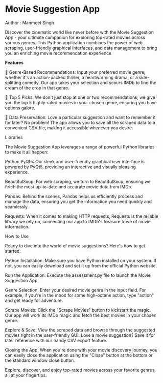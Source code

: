 # Movie Suggestion App

Author : Manmeet Singh

Discover the cinematic world like never before with the Movie Suggestion App - your ultimate companion for exploring top-rated movies across various genres. This Python application combines the power of web scraping, user-friendly graphical interfaces, and data management to bring you an enriching movie recommendation experience.

**Features**

🍿 Genre-Based Recommendations: Input your preferred movie genre, whether it's an action-packed thriller, a heartwarming drama, or a side-splitting comedy. Our app takes your selection and scours IMDb to find the cream of the crop in that genre.

🌟 Top 5 Picks: We don't just stop at one or two recommendations; we give you the top 5 highly-rated movies in your chosen genre, ensuring you have options galore.

💾 Data Preservation: Love a particular suggestion and want to remember it for later? No problem! The app allows you to save all the scraped data to a convenient CSV file, making it accessible whenever you desire.

Libraries

The Movie Suggestion App leverages a range of powerful Python libraries to make it all happen:

Python PyQt5: Our sleek and user-friendly graphical user interface is powered by PyQt5, providing an interactive and visually pleasing experience.

BeautifulSoup: For web scraping, we turn to BeautifulSoup, ensuring we fetch the most up-to-date and accurate movie data from IMDb.

Pandas: Behind the scenes, Pandas helps us efficiently process and manage the data, ensuring you get the information you need quickly and seamlessly.

Requests: When it comes to making HTTP requests, Requests is the reliable library we rely on, connecting our app to IMDb's treasure trove of movie information.

How to Use

Ready to dive into the world of movie suggestions? Here's how to get started:

Python Installation: Make sure you have Python installed on your system. If not, you can easily download and set it up from the official Python website.

Run the Application: Execute the assessment.py file to launch the Movie Suggestion App.

Genre Selection: Enter your desired movie genre in the input field. For example, if you're in the mood for some high-octane action, type "action" and get ready for adventure.

Scrape Movies: Click the "Scrape Movies" button to kickstart the magic. Our app will work its IMDb magic and fetch the best movies in your chosen genre.

Explore & Save: View the scraped data and browse through the suggested movies right in the user-friendly GUI. Love a movie suggestion? Save it for later reference with our handy CSV export feature.

Closing the App: When you're done with your movie discovery journey, you can easily close the application using the "Close" button at the bottom or the standard window close button.

Explore, discover, and enjoy top-rated movies across your favorite genres, all at your fingertips.
